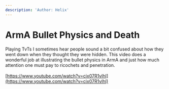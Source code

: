 ```yaml
---
description: 'Author: Helix'
---
```


# ArmA Bullet Physics and Death

Playing TvTs I sometimes hear people sound a bit confused about how they went down when they thought they were hidden. This video does a wonderful job at illustrating the bullet physics in ArmA and just how much attention one must pay to ricochets and penetration.\
\
[https://www.youtube.com/watch?v=cix07R1vlhI](https://www.youtube.com/watch?v=cix07R1vlhI)
